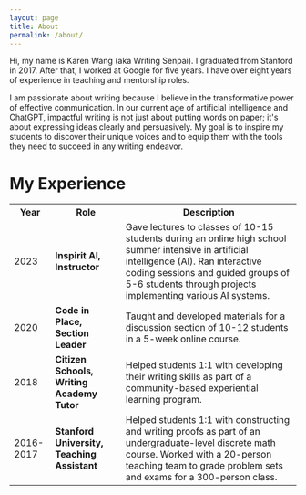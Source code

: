 ```yaml
---
layout: page
title: About
permalink: /about/
---
```


<p>Hi, my name is Karen Wang (aka Writing Senpai). I graduated from Stanford in 2017. After that, I worked at Google for five years. I have over eight years of experience in teaching and mentorship roles.</p>
<p>I am passionate about writing because I believe in the transformative power of effective communication. In our current age of artificial intelligence and ChatGPT, impactful writing is not just about putting words on paper; it's about expressing ideas clearly and persuasively. My goal is to inspire my students to discover their unique voices and to equip them with the tools they need to succeed in any writing endeavor.</p>

<h1>My Experience</h1>
<table>
	<tr>
    	<th>Year</th>
    	<th>Role</th>
    	<th>Description</th>
  	</tr>
  	<tr>
    	<td>2023</td>
    	<td><b>Inspirit AI, Instructor</b></td>
    	<td>Gave lectures to classes of 10-15 students during an online high school summer intensive in artificial intelligence (AI). Ran interactive coding sessions and guided groups of 5-6 students through projects implementing various AI systems.</td>
  	</tr>
  	<tr>
    	<td>2020</td>
    	<td><b>Code in Place, Section Leader</b></td>
    	<td>Taught and developed materials for a discussion section of 10-12 students in a 5-week online course.</td>
  	</tr>
  	<tr>
    	<td>2018</td>
    	<td><b>Citizen Schools, Writing Academy Tutor</b></td>
    	<td>Helped students 1:1 with developing their writing skills as part of a community-based experiential learning program.</td>
  	</tr>
  	<tr>
    	<td>2016-2017</td>
    	<td><b>Stanford University, Teaching Assistant</b></td>
    	<td>Helped students 1:1 with constructing and writing proofs as part of an undergraduate-level discrete math course. Worked with a 20-person teaching team to grade problem sets and exams for a 300-person class.</td>
  	</tr>
</table>

<!-- Calendly badge widget begin -->
<link href="https://assets.calendly.com/assets/external/widget.css" rel="stylesheet">
<script src="https://assets.calendly.com/assets/external/widget.js" type="text/javascript" async></script>
<script type="text/javascript">window.onload = function() { Calendly.initBadgeWidget({ url: 'https://calendly.com/kywang-alumni/consultation', text: 'Schedule a free consultation', color: '#0069ff', textColor: '#ffffff', branding: undefined }); }</script>
<!-- Calendly badge widget end -->
